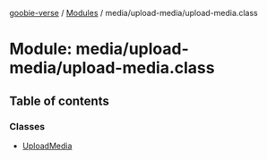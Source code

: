 [goobie-verse](../README.md) / [Modules](../modules.md) / media/upload-media/upload-media.class

# Module: media/upload-media/upload-media.class

## Table of contents

### Classes

- [UploadMedia](../classes/media_upload_media_upload_media_class.UploadMedia.md)
